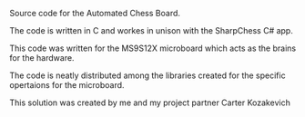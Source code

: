 Source code for the Automated Chess Board.

The code is written in C and workes in unison with the SharpChess C# app.

This code was written for the MS9S12X microboard which acts as the brains for the hardware.

The code is neatly distributed among the libraries created for the specific opertaions for the microboard.

This solution was created by me and my project partner Carter Kozakevich
